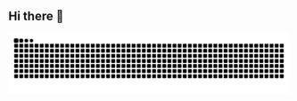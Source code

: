 ## Hi there 👋

<!--
**DiWangShePi/DiWangShePi** is a ✨ _special_ ✨ repository because its `README.md` (this file) appears on your GitHub profile.

Here are some ideas to get you started:

- 🔭 I’m currently working on ...
- 🌱 I’m currently learning ...
- 👯 I’m looking to collaborate on ...
- 🤔 I’m looking for help with ...
- 💬 Ask me about ...
- 📫 How to reach me: ...
- 😄 Pronouns: ...
- ⚡ Fun fact: ...
-->


<picture>
  <source media="(prefers-color-scheme: dark)" srcset="https://raw.githubusercontent.com/DiWangShePi/DiWangShePi/output/github-contribution-grid-snake-dark.svg">
  <source media="(prefers-color-scheme: light)" srcset="https://raw.githubusercontent.com/DiWangShePi/DiWangShePi/output/github-contribution-grid-snake.svg">
  <img alt="github contribution grid snake animation" src="https://raw.githubusercontent.com/DiWangShePi/DiWangShePi/output/github-contribution-grid-snake.svg">
</picture>